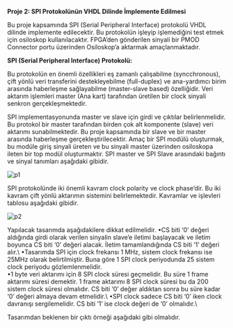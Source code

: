 **Proje 2: SPI Protokolünün VHDL Dilinde İmplemente Edilmesi**

Bu proje kapsamında SPI (Serial Peripheral Interface) protokolü VHDL dilinde implemente edilecektir. Bu protokolün işleyip işlemediğini test etmek için osiloskop kullanılacaktır. FPGA’den gönderilen sinyali bir PMOD Connector portu üzerinden Osiloskop’a aktarmak amaçlanmaktadır.
	
**SPI (Serial Peripheral Interface) Protokolü:**

Bu protokolün en önemli özellikleri eş zamanlı çalışabilme (syncchronous), çift yönlü veri transferini destekleyebilme (full-duplex) ve ana-yardımcı birim arasında haberleşme sağlayabilme (master-slave based) özelliğidir. Veri aktarım işlemleri master (Ana kart) tarafından üretilen bir clock sinyali senkron gerçekleşmektedir.

SPI implementasyonunda master ve slave için girdi ve çıktılar belirlenmelidir. Bu protokol bir master tarafından birden çok alt komponente (slave) veri aktarımı sunabilmektedir. Bu proje kapsamında bir slave ve bir master arasında haberleşme gerçekleştirilecektir. Amaç bir SPI modülü oluşturmak, bu modüle giriş sinyali üreten ve bu sinyali master üzerinden osiloskopa ileten bir top modül oluşturmaktır. SPI master ve SPI Slave arasındaki bağıntı ve sinyal tanımları aşağıdaki gibidir. 

![p1](https://user-images.githubusercontent.com/57804784/132985955-175a7a65-130a-45fe-b985-0cc4179a1aae.png)

SPI protokolünde iki önemli kavram clock polarity ve clock phase’dir. Bu iki kavram çift yönlü aktarımın sistemini belirlemektedir. Kavramlar ve işlevleri tablosu aşağıdaki gibidir. 

![p2](https://user-images.githubusercontent.com/57804784/132985994-8b69a2e2-df16-427c-b964-20f707dcbd51.PNG)

Yapılacak tasarımda aşağıdakilere dikkat edilmelidir. 
•CS biti ‘0’ değeri aldığında girdi olarak verilen sinyalin slave’e iletimi başlayacak ve iletim boyunca CS biti ‘0’ değeri alacak. İletim tamamlandığında CS biti ‘1’ değeri alır.\ 
•Tasarımda SPI için clock frekansı 1 MHz, sistem clock frekansı ise 25MHz olarak belirtilmiştir. Buna göre 1 SPI clock periyodunda 25 sistem clock periyodu gözlemlenmelidir.\
•1 byte veri aktarımı için 8 SPI clock süresi geçmelidir. Bu süre 1 frame aktarımı süresi demektir. 1 frame aktarımı 8 SPI clock süresi bu da 200 sistem clock süresi olmalıdır. CS biti ‘0’ değer aldıktan sonra bu süre kadar ‘0’ değeri almaya devam etmelidir.\ 
•SPI clock sadece CS biti ‘0’ iken clock davranışı sergilemelidir. CS biti ‘1’ ise clock değeri de ‘0’ olmalıdır.\ 

Tasarımdan beklenen bir çıktı örneği aşağıdaki gibi olmalıdır. 



